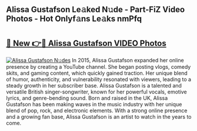 ## Alissa Gustafson Le𝚊ked N𝚞de - Part-FiZ Video Photos - Hot Onlyf𝚊ns Le𝚊ks nmPfq

# <h2><a href="http://ab51454.deff.icu/?id=Alissa+Gustafson">🔗 New 👉🔴 Alissa Gustafson VIDEO Photos</a></h2>

[![Alissa Gustafson N𝚞des](https://i.imgur.com/rIISA9y.gif)](http://ab51454.deff.icu/?id=Alissa+Gustafson)
In 2015, Alissa Gustafson expanded her online presence by creating a YouTube channel. She began posting vlogs, comedy skits, and gaming content, which quickly gained traction. Her unique blend of humor, authenticity, and vulnerability resonated with viewers, leading to a steady growth in her subscriber base. Alissa Gustafson is a talented and versatile British singer-songwriter, known for her powerful vocals, emotive lyrics, and genre-bending sound. Born and raised in the UK, Alissa Gustafson has been making waves in the music industry with her unique blend of pop, rock, and electronic elements. With a strong online presence and a growing fan base, Alissa Gustafson is an artist to watch in the years to come.
